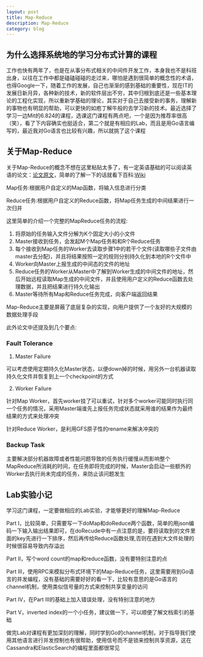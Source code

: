 ```yaml
---
layout: post
title: Map-Reduce
description: Map-Reduce
category: blog
---
```


## 为什么选择系统地的学习分布式计算的课程 ##
工作也快有两年了，也是在从事分布式相关的中间件开发工作，本身我也不是科班出身，以往在工作中都是磕磕碰碰的走过来，哪怕是遇到很简单的概念性的术语，也得Google一下，随着工作的发展，自己也渐渐的感到基础的重要性，现在IT的发展日新月异，各种新的技术，新的软件层出不穷，其中归根到底还是一些基本理论的工程化实现，所以重新学基础的理论，其实对于自己去接受新的事务，理解新的事物也有明显的帮助，可以更快的如庖丁解牛般的去学习新的技术。最近选择了学习一边Mit的6.824的课程，选课这门课程有两点吧，一个是因为推荐率很高（笑），看了下内容确实也挺适合，第二个就是有相应的Lab，而且是用Go语言编写的，最近我对Go语言也比较有兴趣，所以就挑了这个课程

## 关于Map-Reduce ##
关于Map-Reduce的概念不想在这里粘贴太多了，有一定英语基础的可以阅读英语的论文：[论文原文](https://pdos.csail.mit.edu/6.824/papers/mapreduce.pdf "mapreduce-paper")，简单的了解一下的话就看下百科:[Wiki](https://zh.wikipedia.org/wiki/MapReduce "Wiki")

Map任务:根据用户自定义的Map函数，将输入信息进行分类

Reduce任务:根据用户自定义的Reduce函数，将Map任务生成的中间结果进行一次归并

这里简单的介绍一个完整的MapReduce任务的流程:

1. 将原始的任务输入文件分解为K个固定大小的小文件
2. Master接收到任务，会发起M个Map任务和和R个Reduce任务
3. 每个接收到Map任务的Worker去读取步骤1中的若干个文件(读取哪些子文件由master去分配)，并且将结果按照一定的规则分别持久化到本地的R个文件中
4. Worker向Master上报生成的中间态的文件的地址
5. Reduce任务的Worker从Master中了解到Worker生成的中间文件的地址，然后开始远程读取Map生成的中间文件，并且使用用户定义的Reduce函数去处理数据，并且把结果进行持久化输出
6. Master等待所有Map和Reduce任务完成，向客户端返回结果

Map-Reduce主要是屏蔽了底层复杂的实现，向用户提供了一个友好的大规模的数据处理手段

此外论文中还提及到几个要点:

### Fault Tolerance ###

1. Master Failure

可以考虑使用定期持久化Master状态，以便down掉的时候，用另外一台机器读取持久化文件并恢复到上一个checkpoint的方式

2. Worker Failure

针对Map Worker，首先worker挂了可以重试，针对多个worker可能同时执行同一个任务的情况，采用Master端谁先上报任务完成状态就采用谁的结果作为最终结果的方式来处理冲突

针对Reduce Worker，是利用GFS原子性的rename来解决冲突的

### Backup Task ###

主要解决部分机器故障或者性能问题导致的任务执行缓慢从而影响整个MapReduce所消耗的时间，在任务即将完成的时候，Master会启动一些额外的Worker去执行尚未完成的任务，来防止该问题发生


## Lab实验小记 ##
学习这门课程，一定要做相应的Lab实验，才能够更好的理解Map-Reduce

Part I，比较简单，只需要写一下doMap和doReduce两个函数，简单的用json编码一下输入输出结果即可，在doRecude中有一点注意的是，要将读取到的文件里面的key先进行一下排序，然后再传给Reduce函数处理,否则在遇到大文件处理的时候很容易导致内存溢出

Part II，写个word count的map和reduce函数，没有要特别注意的点

Part III，使用RPC来模拟分布式环境下的Map-Reduce任务，这里需要用到Go语言的并发编程，没有基础的需要好好的看一下，比较有意思的是Go语言的channel机制，使用类似信号量的方式来控制共享变量的访问

Part IV，在Part III的基础上加入错误处理，没有特别注意的地方

Part V，inverted index的一个小任务，建议做一下，可以顺便了解文档索引的基础

做完Lab对课程有更加深刻的理解，同时学到Go的channel机制，对于指导我们使用其他语言进行并发控制也有很帮助，使用信号而不是锁来控制共享资源，这在Cassandra和ElasticSearch的编程里面都很常见



[Edward]:    http://Edward0205.github.io  "Edward"
